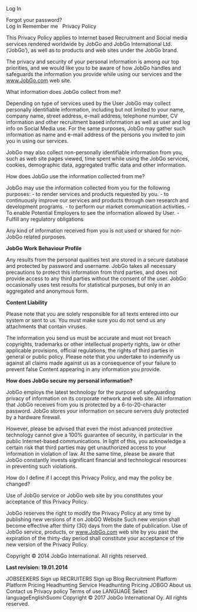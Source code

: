 Log In  
  
Forgot your password?  
Log In Remember me   Privacy Policy

This Privacy Policy applies to Internet based Recruitment and Social media services rendered worldwide by JobGo and JobGo International Ltd. (‘JobGo’), as well as to products and web sites under the JobGo brand.

The privacy and security of your personal information is among our top priorities, and we would like you to be aware of how JobGo handles and safeguards the information you provide while using our services and the www.JobGo.com web site.

What information does JobGo collect from me?

Depending on type of services used by the User JobGo may collect personally identifiable information, including but not limited to your name, company name, street address, e-mail address, telephone number, CV information and other recruitment based information as well as user and log info on Social Media use. For the same purposes, JobGo may gather such information as name and e-mail address of the persons you invited to join you in using our services.

JobGo may also collect non-personally identifiable information from you, such as web site pages viewed, time spent while using the JobGo services, cookies, demographic data, aggregated traffic data and other information.

How does JobGo use the information collected from me?

JobGo may use the information collected from you for the following purposes: - to render services and products requested by you. - to continuously improve our services and products through own research and development programs. - to perform our market communication activities. - To enable Potential Employers to see the information allowed by User. - Fulfill any regulatory obligations

Any kind of information received from you is not used or shared for non-JobGo related purposes.

**JobGo Work Behaviour Profile**

Any results from the personal qualities test are stored in a secure database and protected by password and username. JobGo takes all necessary precautions to protect this information from third parties, and does not provide access to any third parties without the consent of the user. JobGo occasionally uses test results for statistical purposes, but only in an aggregated and anonymous form.

**Content Liability**

Please note that you are solely responsible for all texts entered into our system or sent to us. You must make sure you do not send us any attachments that contain viruses.

The information you send us must be accurate and must not breach copyrights, trademarks or other intellectual property rights, law or other applicable provisions, official regulations, the rights of third parties in general or public policy. Please note that you undertake to indemnify us against all claims made against us as a consequence of your failure to prevent false Content appearing in any information you provide.

**How does JobGo secure my personal information?**

JobGo employs the latest technology for the purpose of safeguarding privacy of information on its corporate network and web site. All information that JobGo receives from you is protected by a 6-to-20-character password. JobGo stores your information on secure servers duly protected by a hardware firewall.

However, please be advised that even the most advanced protective technology cannot give a 100% guarantee of security, in particular in the public Internet-based communications. In light of this, you acknowledge a certain risk that third parties may get unauthorized access to your information in violation of law. At the same time, please be aware that JobGo constantly invests significant financial and technological resources in preventing such violations.

How do I define if I accept this Privacy Policy, and may the policy be changed?

Use of JobGo service or JobGo web site by you constitutes your acceptance of this Privacy Policy.

JobGo reserves the right to modify the Privacy Policy at any time by publishing new versions of it on JobGO Website Such new version shall become effective after thirty (30) days from the date of publication. Use of JobGo service, products, or www.JobGo.com web site by you past the expiration of the thirty-day period shall constitute your acceptance of the new version of the Privacy Policy.

Copyright © 2014 JobGo International. All rights reserved. 

 **Last revision: 19.01.2014**

JOBSEEKERS Sign up RECRUITERS Sign up Blog Recruitment Platform Platform Pricing Headhunting Service Headhunting Pricing JOBGO About us Contact us Privacy policy Terms of use LANGUAGE Select languageEnglishSuomi Copyright © 2017 JobGo International Oy. All rights reserved.